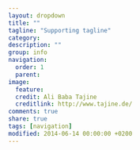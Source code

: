 ```yaml
---
layout: dropdown
title: ""
tagline: "Supporting tagline"
category: 
description: ""
group: info
navigation:
  order: 1
  parent: 
image:
  feature: 
  credit: Ali Baba Tajine
  creditlink: http://www.tajine.de/
comments: true
share: true
tags: [navigation]
modified: 2014-06-14 00:00:00 +0200
---
```

